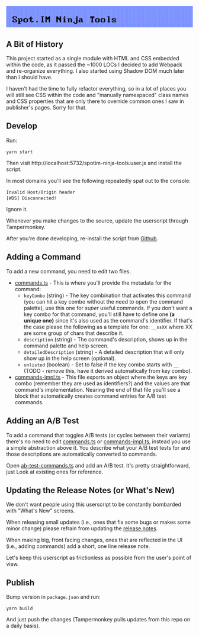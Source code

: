 ![Spot.IM Ninja Tools Logo](./header.png)

## A Bit of History

This project started as a single module with HTML and CSS embedded within the code, as it passed the ~1000 LOCs I decided to add Webpack and re-organize everything. I also started using Shadow DOM much later than I should have.

I haven't had the time to fully refactor everything, so in a lot of places you will still see CSS within the code and "manually namespaced" class names and CSS properties that are only there to override common ones I saw in publisher's pages. Sorry for that.

## Develop

Run:

```
yarn start
```

Then visit http://localhost:5732/spotim-ninja-tools.user.js and install the script.

In most domains you'll see the following repeatedly spat out to the console:

```
Invalid Host/Origin header
[WDS] Disconnected!
```

Ignore it.

Whenever you make changes to the source, update the userscript through Tampermonkey.

After you're done developing, re-install the script from [Github](https://github.com/SpotIM/userscripts/raw/master/spotim-ninja-tools.user.js).

## Adding a Command

To add a new command, you need to edit two files.

- [commands.ts](./src/commands.ts) - This is where you'll provide the metadata for the command:
  - `keyCombo` (string) - The key combination that activates this command (you can hit a key combo without the need to open the command palette), use this one for _super_ useful commands. If you don't want a key combo for that command, you'll still have to define one **(a unique one)** since it's also used as the command's identifier. If that's the case please the following as a template for one: `__ssXX` where XX are some group of chars that describe it.
  - `description` (string) - The command's description, shows up in the command palette and help screen.
  - `detailedDescription` (string) - A detailed description that will only show up in the help screen (optional).
  - `unlisted` (boolean) - Set to false if the key combo starts with `__` (TODO - remove this, have it derived automatically from key combo).
- [commands-impl.ts](./src/commands-impl.ts) - This file exports an object where the keys are key combo (remember they are used as identifiers?) and the values are that command's implementation. Nearing the end of that file you'll see a block that automatically creates command entries for A/B test commands.

## Adding an A/B Test

To add a command that toggles A/B tests (or cycles between their variants) there's no need to edit [commands.ts](./src/commands.ts) or [commands-impl.ts](./src/commands-impl.ts), instead you use a simple abstraction above it. You describe what your A/B test tests for and those descriptions are automatically converted to commands.

Open [ab-test-commands.ts](./src/ab-test-commands.ts) and add an A/B test. It's pretty straightforward, just Look at existing ones for reference.

## Updating the Release Notes (or What's New)

We don't want people using this userscript to be constantly bombarded with "What's New" screens.

When releasing small updates (i.e., ones that fix some bugs or makes some minor change) please refrain from updating the [release notes](./src/whats-new.ts).

When making big, front facing changes, ones that are reflected in the UI (i.e., adding commands) add a short, one line release note.

Let's keep this userscript as frictionless as possible from the user's point of view.

## Publish

Bump version in `package.json` and run:

```
yarn build
```

And just push the changes (Tampermonkey pulls updates from this repo on a daily basis).

